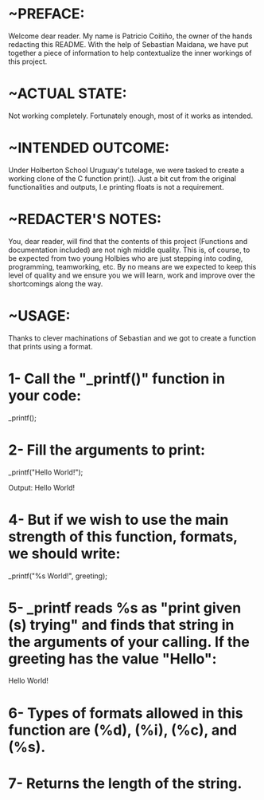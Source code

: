 # ~PREFACE:
Welcome dear reader. My name is Patricio Coitiño, the owner of the hands redacting this README. 
With the help of Sebastian Maidana, we have put together
a piece of information to help contextualize the inner workings of this project.

# ~ACTUAL STATE:
Not working completely. Fortunately enough, most of it works as intended.

# ~INTENDED OUTCOME:
Under Holberton School Uruguay's tutelage, we were tasked to create a working clone of the C function print().
Just a bit cut from the original functionalities and outputs, I.e printing floats is not a requirement.

# ~REDACTER'S NOTES:
You, dear reader, will find that the contents of this project (Functions and documentation included) are not nigh middle quality. 
This is, of course, to be expected from two young Holbies who are just stepping into coding, programming,
teamworking, etc. By no means are we expected to keep this level of quality and we ensure you we will 
learn, work and improve over the shortcomings along the way.

# ~USAGE:
Thanks to clever machinations of Sebastian and we got to create a function that prints using a format.

# 1- Call the "_printf()" function in your code:
_printf();

# 2- Fill the arguments to print:
_printf("Hello World!");

Output:
Hello World!

# 4- But if we wish to use the main strength of this function, formats, we should write:
_printf("%s World!", greeting);

# 5- _printf reads %s as "print given (s) trying" and finds that string in the arguments of your calling. If the greeting has the value "Hello":
Hello World!

# 6- Types of formats allowed in this function are (%d), (%i), (%c), and (%s).

# 7- Returns the length of the string.
